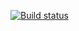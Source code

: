 [![Build status](https://ci.appveyor.com/api/projects/status/xd9v9nwoqm43din5?svg=true)](https://ci.appveyor.com/project/AnastasiyaKhramogina/dz-3)
